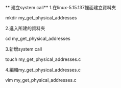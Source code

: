 ** 建立system call**
1.在linux-5.15.137裡面建立資料夾

mkdir my_get_physical_addresses

2.進入所建的資料夾

cd my_get_physical_addresses


3.新增system call

touch my_get_physical_addresses.c


4.編輯my_get_physical_addresses.c

vim my_get_physical_addresses.c
